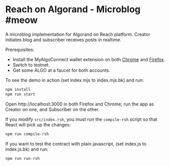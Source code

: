 # Reach on Algorand - Microblog #meow

A microblog implementation for Algorand on Reach platform. Creator initiates blog and subscriber receives posts in realtime.

Prerequisites:

* Install the MyAlgoConnect wallet extension on both [Chrome](https://www.google.com/chrome/) and [Firefox](https://www.mozilla.org/en-US/firefox/).
* Switch to testnet.
* Get some ALGO at a faucet for both accounts.

To see the demo in action (set index.mjs to index.mjs.bk) and run:

```bash
npm install
npm run start
```

Open http://localhost:3000 in both Firefox and Chrome;
run the app as Creator on one, and Subscriber on the other.

If you modify `src/index.rsh`, you must run the `compile-rsh` script so that React will pick up the changes:

```bash
npm run compile-rsh
```
If you want to test the contract with plain javascript, (set index.js to index.js.bk) and run:
```bash
npm run run-rsh
```